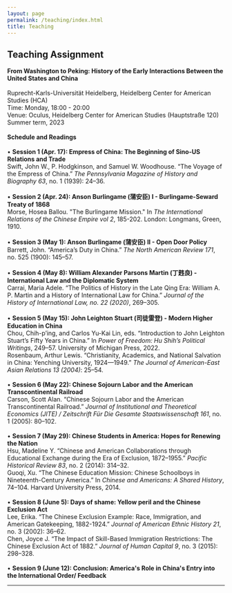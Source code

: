 ```yaml
---
layout: page
permalink: /teaching/index.html
title: Teaching
---
```


## Teaching Assignment
**From Washington to Peking: History of the Early Interactions Between the United States and China**<br><br>
Ruprecht-Karls-Universität Heidelberg, Heidelberg Center for American Studies (HCA)<br>
Time: Monday, 18:00 - 20:00<br>
Venue: Oculus, Heidelberg Center for American Studies (Hauptstraße 120)<br>
Summer term, 2023<br><br>
**Schedule and Readings**<br><br>
• **Session 1 (Apr. 17): Empress of China: The Beginning of Sino-US
Relations and Trade**<br>
Swift, John W., P. Hodgkinson, and Samuel W. Woodhouse. “The Voyage
of the Empress of China.” *The Pennsylvania Magazine of History and
Biography 63*, no. 1 (1939): 24–36.<br><br>
• **Session 2 (Apr. 24): Anson Burlingame (蒲安⾂) I - Burlingame-Seward
Treaty of 1868**<br>
Morse, Hosea Ballou. "The Burlingame Mission." In *The International
Relations of the Chinese Empire vol 2*, 185-202. London: Longmans,
Green, 1910.<br><br>
• **Session 3 (May 1): Anson Burlingame (蒲安⾂) II - Open Door Policy**<br>
Barrett, John. “America’s Duty in China.” *The North American Review
171*, no. 525 (1900): 145–57.<br><br>
• **Session 4 (May 8): William Alexander Parsons Martin (丁韪良) -
International Law and the Diplomatic System**<br>
Carrai, Maria Adele. “The Politics of History in the Late Qing Era: William
A. P. Martin and a History of International Law for China.” *Journal of the
History of International Law, no. 22 (2020)*, 269–305.<br><br>
• **Session 5 (May 15): John Leighton Stuart (司徒雷登) - Modern Higher
Education in China**<br>
Chou, Chih-p’ing, and Carlos Yu-Kai Lin, eds. “Introduction to John
Leighton Stuart’s Fifty Years in China.” In *Power of Freedom: Hu Shih’s
Political Writings*, 249–57. University of Michigan Press, 2022.<br>
Rosenbaum, Arthur Lewis. “Christianity, Academics, and National
Salvation in China: Yenching University, 1924—1949.” *The Journal of
American-East Asian Relations 13 (2004)*: 25–54.<br><br>
• **Session 6 (May 22): Chinese Sojourn Labor and the American
Transcontinental Railroad**<br>
Carson, Scott Alan. “Chinese Sojourn Labor and the American
Transcontinental Railroad.” *Journal of Institutional and Theoretical
Economics (JITE) / Zeitschrift Für Die Gesamte Staatswissenschaft 161*,
no. 1 (2005): 80–102.<br><br>
• **Session 7 (May 29): Chinese Students in America: Hopes for Renewing
the Nation**<br>
Hsu, Madeline Y. “Chinese and American Collaborations through
Educational Exchange during the Era of Exclusion, 1872–1955.” *Pacific
Historical Review 83*, no. 2 (2014): 314–32.<br>
Guoqi, Xu. “The Chinese Education Mission: Chinese Schoolboys in
Nineteenth-Century America.” In *Chinese and Americans: A Shared
History*, 74–104. Harvard University Press, 2014.<br><br>
• **Session 8 (June 5): Days of shame: Yellow peril and the Chinese
Exclusion Act**<br>
Lee, Erika. “The Chinese Exclusion Example: Race, Immigration, and
American Gatekeeping, 1882-1924.” *Journal of American Ethnic History
21*, no. 3 (2002): 36–62.<br>
Chen, Joyce J. “The Impact of Skill-Based Immigration Restrictions: The
Chinese Exclusion Act of 1882.” *Journal of Human Capital 9*, no. 3 (2015):
298–328.<br><br>
• **Session 9 (June 12): Conclusion: America's Role in China's Entry into the
International Order/ Feedback**<br>
<hr>
